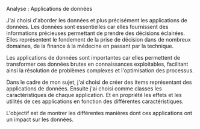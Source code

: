 Analyse : Applications de données

J'ai choisi d'aborder les données et plus précisément les applications de données.
Les données sont essentielles car elles fournissent des informations précieuses permettant de prendre des décisions éclairées. Elles représentent le fondement de la prise de décision dans de nombreux domaines, de la finance à la médecine en passant par la technique. 

Les applications de données sont importantes car elles permettent de transformer ces données brutes en connaissances exploitables, facilitant ainsi la résolution de problèmes complexes et l'optimisation des processus.

Dans le cadre de mon sujet, j'ai choisi de créer des items représentant des applications de données.
Ensuite j'ai choisi comme classes les caractéristiques de chaque application.
Et en propriété les effets et les utilités de ces applications en fonction des différentes caractéristiques.

L'objectif est de montrer les différentes manières dont ces applications ont un impact sur les données.
